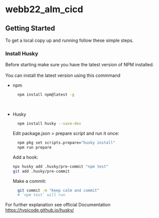 # webb22_alm_cicd

## Getting Started

To get a local copy up and running follow these simple steps.
<br>

### Install Husky

Before starting make sure you have the latest version of NPM installed.  
<br>
You can install the latest version using this commmand

- npm

  ```sh
    npm install npm@latest -g
  ```

  <br>

- Husky

  ```sh
    npm install husky --save-dev
  ```

  Edit package.json > prepare script and run it once:

  ```sh
    npm pkg set scripts.prepare="husky install"
    npm run prepare
  ```

  Add a hook:

  ```sh
  npx husky add .husky/pre-commit "npm test"
  git add .husky/pre-commit
  ```

  Make a commit:

  ```sh
    git commit -m "Keep calm and commit"
    # `npm test` will run
  ```

For further explanation see official Documentation https://typicode.github.io/husky/
<br>
